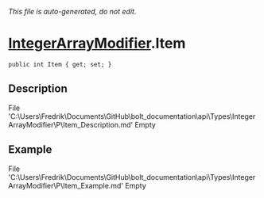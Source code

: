 *This file is auto-generated, do not edit.*

# [IntegerArrayModifier](Types/IntegerArrayModifier.md).Item
`public int Item { get; set; }`
## Description
File 'C:\Users\Fredrik\Documents\GitHub\bolt_documentation\api\Types\IntegerArrayModifier\P\Item_Description.md' Empty
## Example
File 'C:\Users\Fredrik\Documents\GitHub\bolt_documentation\api\Types\IntegerArrayModifier\P\Item_Example.md' Empty

